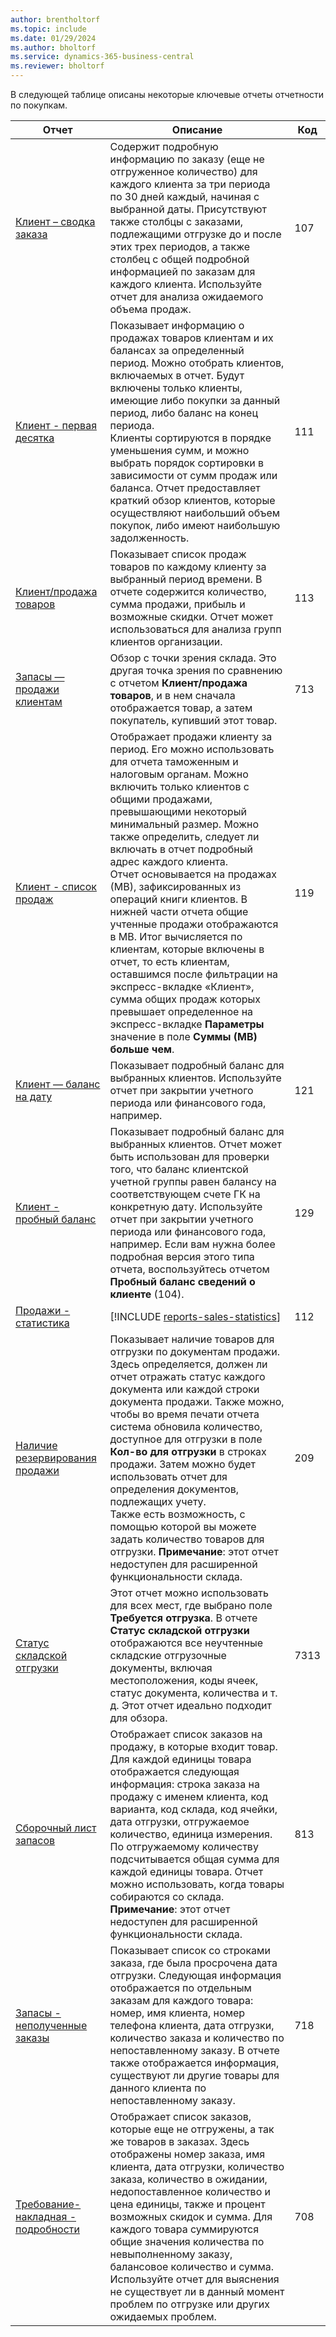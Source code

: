 ```yaml
---
author: brentholtorf
ms.topic: include
ms.date: 01/29/2024
ms.author: bholtorf
ms.service: dynamics-365-business-central
ms.reviewer: bholtorf
---
```


В следующей таблице описаны некоторые ключевые отчеты отчетности по покупкам.

| Отчет | Описание | Код | 
|---------|---------|---------|
|[Клиент – сводка заказа](https://businesscentral.dynamics.com?report=107)| Содержит подробную информацию по заказу (еще не отгруженное количество) для каждого клиента за три периода по 30 дней каждый, начиная с выбранной даты. Присутствуют также столбцы с заказами, подлежащими отгрузке до и после этих трех периодов, а также столбец с общей подробной информацией по заказам для каждого клиента. Используйте отчет для анализа ожидаемого объема продаж. |107|
|[Клиент - первая десятка](https://businesscentral.dynamics.com?report=111)| Показывает информацию о продажах товаров клиентам и их балансах за определенный период. Можно отобрать клиентов, включаемых в отчет. Будут включены только клиенты, имеющие либо покупки за данный период, либо баланс на конец периода.<br>Клиенты сортируются в порядке уменьшения сумм, и можно выбрать порядок сортировки в зависимости от сумм продаж или баланса. Отчет предоставляет краткий обзор клиентов, которые осуществляют наибольший объем покупок, либо имеют наибольшую задолженность.|111|
|[Клиент/продажа товаров](https://businesscentral.dynamics.com?report=113)|Показывает список продаж товаров по каждому клиенту за выбранный период времени. В отчете содержится количество, сумма продажи, прибыль и возможные скидки. Отчет может использоваться для анализа групп клиентов организации.|113|
|[Запасы — продажи клиентам](https://businesscentral.dynamics.com?report=713)|Обзор с точки зрения склада. Это другая точка зрения по сравнению с отчетом **Клиент/продажа товаров**, и в нем сначала отображается товар, а затем покупатель, купивший этот товар.|713|
|[Клиент - список продаж](https://businesscentral.dynamics.com?report=119)|Отображает продажи клиенту за период. Его можно использовать для отчета таможенным и налоговым органам. Можно включить только клиентов с общими продажами, превышающими некоторый минимальный размер. Можно также определить, следует ли включать в отчет подробный адрес каждого клиента.<br>Отчет основывается на продажах (МВ), зафиксированных из операций книги клиентов. В нижней части отчета общие учтенные продажи отображаются в МВ. Итог вычисляется по клиентам, которые включены в отчет, то есть клиентам, оставшимся после фильтрации на экспресс-вкладке «Клиент», сумма общих продаж которых превышает определенное на экспресс-вкладке **Параметры** значение в поле **Суммы (МВ) больше чем**.|119|
|[Клиент — баланс на дату](https://businesscentral.dynamics.com?report=121)|Показывает подробный баланс для выбранных клиентов. Используйте отчет при закрытии учетного периода или финансового года, например.|121|
|[Клиент - пробный баланс](https://businesscentral.dynamics.com?report=129)|Показывает подробный баланс для выбранных клиентов. Отчет может быть использован для проверки того, что баланс клиентской учетной группы равен балансу на соответствующем счете ГК на конкретную дату. Используйте отчет при закрытии учетного периода или финансового года, например. Если вам нужна более подробная версия этого типа отчета, воспользуйтесь отчетом **Пробный баланс сведений о клиенте** (104).| 129 |
|[Продажи - статистика](https://businesscentral.dynamics.com?report=112)|[!INCLUDE [reports-sales-statistics](reports-sales-statistics.md)] | 112|
|[Наличие резервирования продажи](https://businesscentral.dynamics.com?report=209)|Показывает наличие товаров для отгрузки по документам продажи. Здесь определяется, должен ли отчет отражать статус каждого документа или каждой строки документа продажи. Также можно, чтобы во время печати отчета система обновила количество, доступное для отгрузки в поле **Кол-во для отгрузки** в строках продажи. Затем можно будет использовать отчет для определения документов, подлежащих учету.<br>Также есть возможность, с помощью которой вы можете задать количество товаров для отгрузки. **Примечание**: этот отчет недоступен для расширенной функциональности склада.| 209 |
|[Статус складской отгрузки](https://businesscentral.dynamics.com?report=7313)|Этот отчет можно использовать для всех мест, где выбрано поле **Требуется отгрузка**. В отчете **Статус складской отгрузки** отображаются все неучтенные складские отгрузочные документы, включая местоположения, коды ячеек, статус документа, количества и т. д. Этот отчет идеально подходит для обзора.| 7313 |
|[Сборочный лист запасов](https://businesscentral.dynamics.com?report=813)|Отображает список заказов на продажу, в которые входит товар. Для каждой единицы товара отображается следующая информация: строка заказа на продажу с именем клиента, код варианта, код склада, код ячейки, дата отгрузки, отгружаемое количество, единица измерения. По отгружаемому количеству подсчитывается общая сумма для каждой единицы товара. Отчет можно использовать, когда товары собираются со склада.<br>**Примечание**: этот отчет недоступен для расширенной функциональности склада.|813|
|[Запасы - неполученные заказы](https://businesscentral.dynamics.com?report=718)|Показывает список со строками заказа, где была просрочена дата отгрузки. Следующая информация отображается по отдельным заказам для каждого товара: номер, имя клиента, номер телефона клиента, дата отгрузки, количество заказа и количество по непоставленному заказу. В отчете также отображается информация, существуют ли другие товары для данного клиента по непоставленному заказу.|718|
|[Требование-накладная - подробности](https://businesscentral.dynamics.com?report=708)|Отображает список заказов, которые еще не отгружены, а так же товаров в заказах. Здесь отображены номер заказа, имя клиента, дата отгрузки, количество заказа, количество в ожидании, недопоставленное количество и цена единицы, также и процент возможных скидок и сумма. Для каждого товара суммируются общие значения количества по невыполненному заказу, балансовое количество и сумма. Используйте отчет для выяснения не существует ли в данный момент проблем по отгрузке или других ожидаемых проблем.|708|
